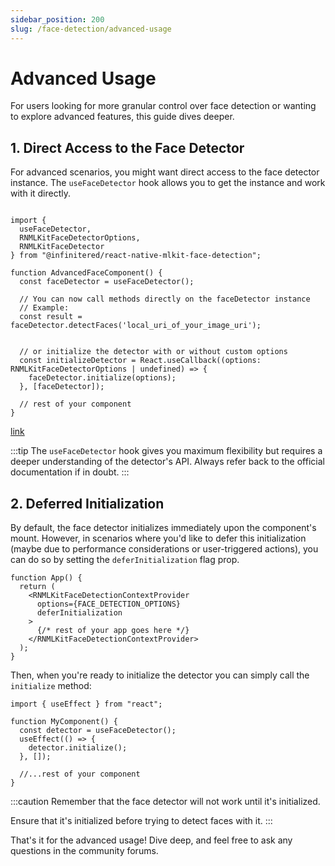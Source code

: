 ```yaml
---
sidebar_position: 200
slug: /face-detection/advanced-usage
---
```


# Advanced Usage

For users looking for more granular control over face detection or wanting to explore advanced features, this guide
dives deeper.

## 1. Direct Access to the Face Detector

For advanced scenarios, you might want direct access to the face detector instance. The `useFaceDetector` hook allows
you to get the instance and work with it directly.

```tsx

import {
  useFaceDetector,
  RNMLKitFaceDetectorOptions,
  RNMLKitFaceDetector
} from "@infinitered/react-native-mlkit-face-detection";

function AdvancedFaceComponent() {
  const faceDetector = useFaceDetector();

  // You can now call methods directly on the faceDetector instance
  // Example:
  const result = faceDetector.detectFaces('local_uri_of_your_image_uri');


  // or initialize the detector with or without custom options
  const initializeDetector = React.useCallback((options: RNMLKitFaceDetectorOptions | undefined) => {
    faceDetector.initialize(options);
  }, [faceDetector]);

  // rest of your component
}
```

[link](#2-deferred-initialization)

:::tip
The `useFaceDetector` hook gives you maximum flexibility but requires a deeper understanding of the detector's API.
Always refer back to the official documentation if in doubt.
:::

## 2. Deferred Initialization

By default, the face detector initializes immediately upon the component's mount. However, in scenarios where you'd like
to defer this initialization (maybe due to performance considerations or user-triggered actions), you can do so by
setting the `deferInitialization` flag prop.

```tsx
function App() {
  return (
    <RNMLKitFaceDetectionContextProvider
      options={FACE_DETECTION_OPTIONS}
      deferInitialization
    >
      {/* rest of your app goes here */}
    </RNMLKitFaceDetectionContextProvider>
  );
}
```

Then, when you're ready to initialize the detector you can simply call the `initialize` method:

```tsx
import { useEffect } from "react";

function MyComponent() {
  const detector = useFaceDetector();
  useEffect(() => {
    detector.initialize();
  }, []);

  //...rest of your component
}
```

:::caution
Remember that the face detector will not work until it's initialized.

Ensure that it's initialized before trying to detect faces with it.
:::

That's it for the advanced usage! Dive deep, and feel free to ask any questions in the community forums.

